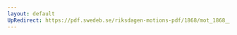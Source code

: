 ```yaml
---
layout: default
UpRedirect: https://pdf.swedeb.se/riksdagen-motions-pdf/1868/mot_1868__ak__00180/mot_1868__ak__00180_003.pdf
---
```

